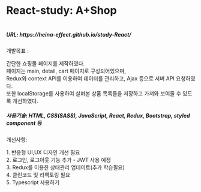 <h1>React-study: A+Shop<h1>
<div align="center">

</div>

<h5>URL: https://heina-effect.github.io/study-React/</h5>
<p>개발목표 : </p> 간단한 쇼핑몰 페이지를 제작하였다.<br>
 페이지는 main, detail, cart 페이지로 구성되어있으며, <br>
 Redux와 context API를 이용하여 데이터를 관리하고,  Ajax 등으로 서버 API 요청하였다. <br>
  또한 localStorage를 사용하여 살펴본 상품 목록들을 저장하고 가져와 보여줄 수 있도록 개선하였다.<br>
  
 <h5>사용기술: HTML, CSS(SASS), JavaScript, React, Redux, Bootstrap, styled component 등</h5>
  
  <p> 개선사항: </p>
1. 반응형 UI,UX 디자인 개선 필요<br>
2. 로그인, 로그아웃 기능 추가 - JWT 사용 예정<br>
3. Redux를 이용한 상태관리 업데이트(추가 학습필요)<br>
4. 클린코드 및 리팩토링 필요<br>
5. Typescript 사용하기<br>